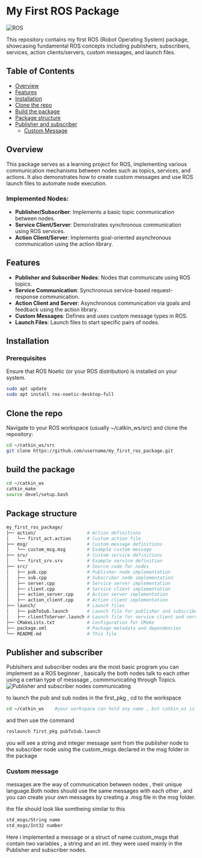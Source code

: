 # My First ROS Package

![ROS](https://img.shields.io/badge/ROS-Noetic-blue)

This repository contains my first ROS (Robot Operating System) package, showcasing fundamental ROS concepts including publishers, subscribers, services, action clients/servers, custom messages, and launch files.

## Table of Contents
- [Overview](#overview)
- [Features](#features)
- [Installation](#installation)
- [Clone the repo](#clone-the-repo)
- [Build the package](#build-the-package)
- [Package structure](#package-structure)
- [Publisher and subscriber](#publisher-and-subscriber)
  - [Custom Message](#custom-message)

## Overview
This package serves as a learning project for ROS, implementing various communication mechanisms between nodes such as topics, services, and actions. It also demonstrates how to create custom messages and use ROS launch files to automate node execution.

### Implemented Nodes:
- **Publisher/Subscriber**: Implements a basic topic communication between nodes.
- **Service Client/Server**: Demonstrates synchronous communication using ROS services.
- **Action Client/Server**: Implements goal-oriented asynchronous communication using the action library.

## Features
- **Publisher and Subscriber Nodes**: Nodes that communicate using ROS topics.
- **Service Communication**: Synchronous service-based request-response communication.
- **Action Client and Server**: Asynchronous communication via goals and feedback using the action library.
- **Custom Messages**: Defines and uses custom message types in ROS.
- **Launch Files**: Launch files to start specific pairs of nodes.

## Installation

### Prerequisites
Ensure that ROS Noetic (or your ROS distribution) is installed on your system.

```bash
sudo apt update
sudo apt install ros-noetic-desktop-full
```
## Clone the repo
Navigate to your ROS workspace (usually ~/catkin_ws/src) and clone the repository:
```bash
cd ~/catkin_ws/src
git clone https://github.com/username/my_first_ros_package.git
```
## build the package
```bash
cd ~/catkin_ws
catkin_make
source devel/setup.bash
```
## Package structure
```bash
my_first_ros_package/
├── action/                   # Action definitions
│   └── first_act.action      # Custom action file
├── msg/                      # Custom message definitions
│   └── custom_msg.msg        # Example custom message
├── srv/                      # Custom service definitions
│   └── first_srv.srv         # Example service definition
├── src/                      # Source code for nodes
│   ├── pub.cpp               # Publisher node implementation
│   ├── sub.cpp               # Subscriber node implementation
│   ├── server.cpp            # Service server implementation
│   ├── client.cpp            # Service client implementation
│   ├── action_server.cpp     # Action server implementation
│   ├── action_client.cpp     # Action client implementation
├── launch/                   # Launch files
│   ├── pubToSub.launch       # Launch file for publisher and subscriber
│   ├── clientToServer.launch # Launch file for service client and server
├── CMakeLists.txt            # Configuration for CMake
├── package.xml               # Package metadata and dependencies
└── README.md                 # This file
```
## Publisher and subscriber
Publsihers and subscriber nodes are the most basic program you can implement as a ROS beginner , basically the both  nodes talk to each other using a certian type of messsage , commmunicating through Topics.
![Publisher and subscriber nodes communicating](https://www.google.com/url?sa=i&url=https%3A%2F%2Fdocs.ros.org%2Fen%2Ffoxy%2FTutorials%2FBeginner-CLI-Tools%2FUnderstanding-ROS2-Topics%2FUnderstanding-ROS2-Topics.html&psig=AOvVaw3VecHsV6qjtCPB6u-MnOmo&ust=1727080935474000&source=images&cd=vfe&opi=89978449&ved=0CBMQjRxqFwoTCICJ-f-T1ogDFQAAAAAdAAAAABAE)

to launch the pub and sub nodes in the first_pkg ,  cd to the workspace
```bash
cd ~/catkin_ws    #your workspace can hold any name , but catkin_ws is the usual
```
and then use the command 
```bash
roslaunch first_pkg pubToSub.launch
```
you will see a string and integer message sent from the publisher node to the subscriber node using the custom_msgs declared in the msg folder in the package

### Custom message
messages are the way of communication between nodes , their unique language.Both nodes should use the same messages with each other , and you can create your own messages
by creating a .msg file in the msg folder.

the file should look like somtheing similar to this

```bash
std_msgs/String name
std_msgs/Int32 number
```
Here i implemented a message or a struct of name custom_msgs that contain two variables , a string and an int.
they were used mainly in the Publisher and subscriber nodes.








